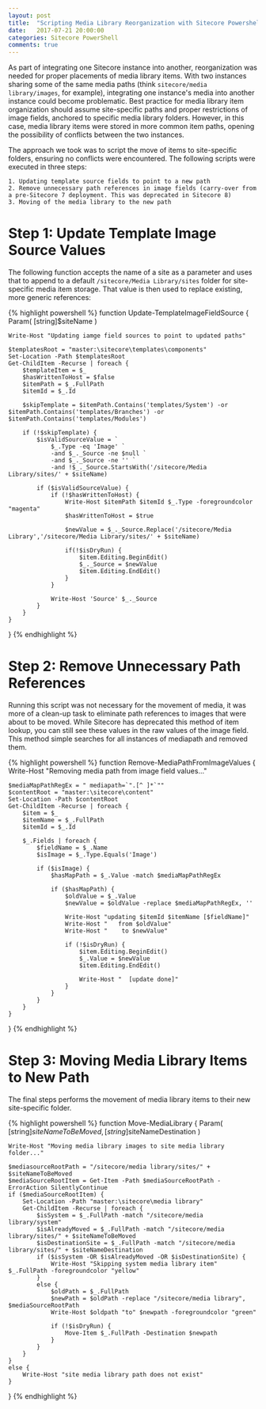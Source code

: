 ```yaml
---
layout: post
title:  "Scripting Media Library Reorganization with Sitecore Powershell Extensions"
date:   2017-07-21 20:00:00
categories: Sitecore PowerShell
comments: true
---
```

As part of integrating one Sitecore instance into another, reorganization was needed for proper placements of media library items. With two instances sharing some of the same media paths (think ```sitecore/media library/images```, for example), integrating one instance's media into another instance could become problematic. Best practice for media library item organization should assume site-specific paths and proper restrictions of image fields, anchored to specific media library folders. However, in this case, media library items were stored in more common item paths, opening the possibility of conflicts between the two instances.

The approach we took was to script the move of items to site-specific folders, ensuring no conflicts were encountered. The following scripts were executed in three steps:

	1. Updating template source fields to point to a new path
	2. Remove unnecessary path references in image fields (carry-over from a pre-Sitecore 7 deployment. This was deprecated in Sitecore 8)
	3. Moving of the media library to the new path

# Step 1: Update Template Image Source Values

The following function accepts the name of a site as a parameter and uses that to append to a default ```/sitecore/Media Library/sites``` folder for site-specific media item storage. That value is then used to replace existing, more generic references:

{% highlight powershell %}
function Update-TemplateImageFieldSource {
    Param(
        [string]$siteName
        )

    Write-Host "Updating iamge field sources to point to updated paths"
    
    $templatesRoot = "master:\sitecore\templates\components"
    Set-Location -Path $templatesRoot
    Get-ChildItem -Recurse | foreach {
        $templateItem = $_
        $hasWrittenToHost = $false
        $itemPath = $_.FullPath
        $itemId = $_.Id
        
        $skipTemplate = $itemPath.Contains('templates/System') -or $itemPath.Contains('templates/Branches') -or $itemPath.Contains('templates/Modules')
        
        if (!$skipTemplate) {
            $isValidSourceValue = `
                $_.Type -eq 'Image' `
                -and $_._Source -ne $null `
                -and $_._Source -ne '' `
                -and !$_._Source.StartsWith('/sitecore/Media Library/sites/' + $siteName)
            
            if ($isValidSourceValue) {
                if (!$hasWrittenToHost) {
                    Write-Host $itemPath $itemId $_.Type -foregroundcolor "magenta"
                    $hasWrittenToHost = $true
                            
                    $newValue = $_._Source.Replace('/sitecore/Media Library','/sitecore/Media Library/sites/' + $siteName)
                            
                    if(!$isDryRun) {
                        $item.Editing.BeginEdit()
                        $_._Source = $newValue
                        $item.Editing.EndEdit()
                    }
                }
                        
                Write-Host 'Source' $_._Source
            }
        }
    }
}
{% endhighlight %}

# Step 2: Remove Unnecessary Path References

Running this script was not necessary for the movement of media, it was more of a clean-up task to eliminate path references to images that were about to be moved. While Sitecore has deprecated this method of item lookup, you can still see these values in the raw values of the image field. This method simple searches for all instances of mediapath and removed them.

{% highlight powershell %}
function Remove-MediaPathFromImageValues
{
    Write-Host "Removing media path from image field values..."
            
    $mediaMapPathRegEx = " mediapath=`".[^ ]*`""
    $contentRoot = "master:\sitecore\content"
    Set-Location -Path $contentRoot
    Get-ChildItem -Recurse | foreach {
        $item = $_
        $itemName = $_.FullPath
        $itemId = $_.Id
                
        $_.Fields | foreach {
            $fieldName = $_.Name
            $isImage = $_.Type.Equals('Image')
                    
            if ($isImage) {
                $hasMapPath = $_.Value -match $mediaMapPathRegEx
                    
                if ($hasMapPath) {
                    $oldValue = $_.Value
                    $newValue = $oldValue -replace $mediaMapPathRegEx, ''
        
                    Write-Host "updating $itemId $itemName [$fieldName]"
                    Write-Host "   from $oldValue"
                    Write-Host "    to $newValue"
                            
                    if (!$isDryRun) {
                        $item.Editing.BeginEdit()
                        $_.Value = $newValue
                        $item.Editing.EndEdit()
                                
                        Write-Host "  [update done]"
                    }
                }
            }
        }
    }
}
{% endhighlight %}

# Step 3: Moving Media Library Items to New Path

The final steps performs the movement of media library items to their new site-specific folder. 

{% highlight powershell %}
function Move-MediaLibrary {
    Param(
        [string]$siteNameToBeMoved,
        [string]$siteNameDestination
        )

    Write-Host "Moving media library images to site media library folder..."
            
    $mediasourceRootPath = "/sitecore/media library/sites/" + $siteNameToBeMoved
    $mediaSourceRootItem = Get-Item -Path $mediaSourceRootPath -ErrorAction SilentlyContinue
    if ($mediaSourceRootItem) {
        Set-Location -Path "master:\sitecore\media library"
        Get-ChildItem -Recurse | foreach {
            $isSystem = $_.FullPath -match "/sitecore/media library/system"
            $isAlreadyMoved = $_.FullPath -match "/sitecore/media library/sites/" + $siteNameToBeMoved
            $isDestinationSite = $_.FullPath -match "/sitecore/media library/sites/" + $siteNameDestination
            if ($isSystem -OR $isAlreadyMoved -OR $isDestinationSite) {
                Write-Host "Skipping system media library item" $_.FullPath -foregroundcolor "yellow"
            }
            else {
                $oldPath = $_.FullPath
                $newPath = $oldPath -replace "/sitecore/media library", $mediaSourceRootPath
                Write-Host $oldpath "to" $newpath -foregroundcolor "green"
                        
                if (!$isDryRun) {
                    Move-Item $_.FullPath -Destination $newpath
                }
            }
        }
    }
    else {
        Write-Host "site media library path does not exist"
    }
}
{% endhighlight %}